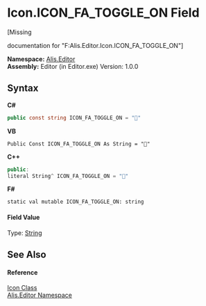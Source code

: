 # Icon.ICON_FA_TOGGLE_ON Field
 

\[Missing <summary> documentation for "F:Alis.Editor.Icon.ICON_FA_TOGGLE_ON"\]

**Namespace:**&nbsp;<a href="b150ade4-39de-a232-5f06-d3cdc1b2c538">Alis.Editor</a><br />**Assembly:**&nbsp;Editor (in Editor.exe) Version: 1.0.0

## Syntax

**C#**<br />
``` C#
public const string ICON_FA_TOGGLE_ON = ""
```

**VB**<br />
``` VB
Public Const ICON_FA_TOGGLE_ON As String = ""
```

**C++**<br />
``` C++
public:
literal String^ ICON_FA_TOGGLE_ON = ""
```

**F#**<br />
``` F#
static val mutable ICON_FA_TOGGLE_ON: string
```


#### Field Value
Type: <a href="https://docs.microsoft.com/dotnet/api/system.string" target="_blank">String</a>

## See Also


#### Reference
<a href="cc0f883c-67f8-f772-c6d7-a60b129f22a7">Icon Class</a><br /><a href="b150ade4-39de-a232-5f06-d3cdc1b2c538">Alis.Editor Namespace</a><br />